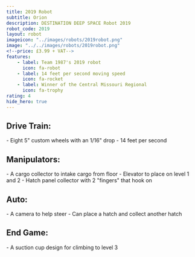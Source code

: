 ```yaml
---
title: 2019 Robot
subtitle: Orion
description: DESTINATION DEEP SPACE Robot 2019
robot_code: 2019
layout: robot
imageicon: "../images/robots/2019robot.png"
image: "../../images/robots/2019robot.png"
<!--price: £3.99 + VAT-->
features:
    - label: Team 1987's 2019 robot
      icon: fa-robot
    - label: 14 feet per second moving speed
      icon: fa-rocket
    - label: Winner of the Central Missouri Regional
      icon: fa-trophy
rating: 4
hide_hero: true
---
```



<h2>Drive Train:</h2>
- Eight 5" custom wheels with an 1/16" drop
- 14 feet per second
<h2>Manipulators:</h2>
- A cargo collector to intake cargo from floor
- Elevator to place on level 1 and 2
- Hatch panel collector with 2 "fingers" that hook on
<h2>Auto:</h2>
- A camera to help steer
- Can place a hatch and collect another hatch
<h2>End Game:</h2>
- A suction cup design for climbing to level 3
